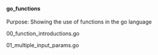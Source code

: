 <h4>go_functions</h4>
<p>Purpose: Showing the use of functions in the go language</p>
<p>00_function_introductions.go</p>
<p>01_multiple_input_params.go</p>
